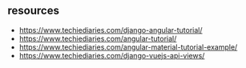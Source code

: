 ## resources

* https://www.techiediaries.com/django-angular-tutorial/
* https://www.techiediaries.com/angular-tutorial/
* https://www.techiediaries.com/angular-material-tutorial-example/
* https://www.techiediaries.com/django-vuejs-api-views/
